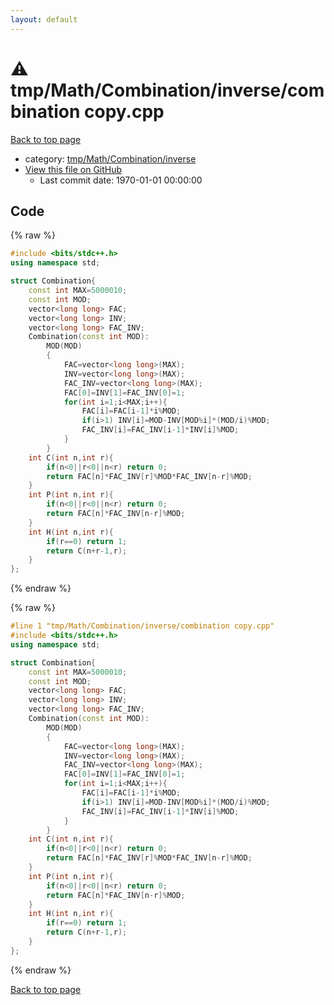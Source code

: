 ```yaml
---
layout: default
---
```


<!-- mathjax config similar to math.stackexchange -->
<script type="text/javascript" async
  src="https://cdnjs.cloudflare.com/ajax/libs/mathjax/2.7.5/MathJax.js?config=TeX-MML-AM_CHTML">
</script>
<script type="text/x-mathjax-config">
  MathJax.Hub.Config({
    TeX: { equationNumbers: { autoNumber: "AMS" }},
    tex2jax: {
      inlineMath: [ ['$','$'] ],
      processEscapes: true
    },
    "HTML-CSS": { matchFontHeight: false },
    displayAlign: "left",
    displayIndent: "2em"
  });
</script>

<script type="text/javascript" src="https://cdnjs.cloudflare.com/ajax/libs/jquery/3.4.1/jquery.min.js"></script>
<script src="https://cdn.jsdelivr.net/npm/jquery-balloon-js@1.1.2/jquery.balloon.min.js" integrity="sha256-ZEYs9VrgAeNuPvs15E39OsyOJaIkXEEt10fzxJ20+2I=" crossorigin="anonymous"></script>
<script type="text/javascript" src="../../../../../assets/js/copy-button.js"></script>
<link rel="stylesheet" href="../../../../../assets/css/copy-button.css" />


# :warning: tmp/Math/Combination/inverse/combination copy.cpp

<a href="../../../../../index.html">Back to top page</a>

* category: <a href="../../../../../index.html#c77cf685f67ae44b42909da57e1be54a">tmp/Math/Combination/inverse</a>
* <a href="{{ site.github.repository_url }}/blob/master/tmp/Math/Combination/inverse/combination copy.cpp">View this file on GitHub</a>
    - Last commit date: 1970-01-01 00:00:00




## Code

<a id="unbundled"></a>
{% raw %}
```cpp
#include <bits/stdc++.h>
using namespace std;

struct Combination{
    const int MAX=5000010;
    const int MOD;
    vector<long long> FAC;
    vector<long long> INV;
    vector<long long> FAC_INV;
    Combination(const int MOD):
        MOD(MOD)
        {
            FAC=vector<long long>(MAX);
            INV=vector<long long>(MAX);
            FAC_INV=vector<long long>(MAX);
            FAC[0]=INV[1]=FAC_INV[0]=1;
            for(int i=1;i<MAX;i++){
                FAC[i]=FAC[i-1]*i%MOD;
                if(i>1) INV[i]=MOD-INV[MOD%i]*(MOD/i)%MOD;
                FAC_INV[i]=FAC_INV[i-1]*INV[i]%MOD;
            }
        }
    int C(int n,int r){
        if(n<0||r<0||n<r) return 0;
        return FAC[n]*FAC_INV[r]%MOD*FAC_INV[n-r]%MOD;
    }
    int P(int n,int r){
        if(n<0||r<0||n<r) return 0;
        return FAC[n]*FAC_INV[n-r]%MOD;
    }
    int H(int n,int r){
        if(r==0) return 1;
        return C(n+r-1,r);
    }
};

```
{% endraw %}

<a id="bundled"></a>
{% raw %}
```cpp
#line 1 "tmp/Math/Combination/inverse/combination copy.cpp"
#include <bits/stdc++.h>
using namespace std;

struct Combination{
    const int MAX=5000010;
    const int MOD;
    vector<long long> FAC;
    vector<long long> INV;
    vector<long long> FAC_INV;
    Combination(const int MOD):
        MOD(MOD)
        {
            FAC=vector<long long>(MAX);
            INV=vector<long long>(MAX);
            FAC_INV=vector<long long>(MAX);
            FAC[0]=INV[1]=FAC_INV[0]=1;
            for(int i=1;i<MAX;i++){
                FAC[i]=FAC[i-1]*i%MOD;
                if(i>1) INV[i]=MOD-INV[MOD%i]*(MOD/i)%MOD;
                FAC_INV[i]=FAC_INV[i-1]*INV[i]%MOD;
            }
        }
    int C(int n,int r){
        if(n<0||r<0||n<r) return 0;
        return FAC[n]*FAC_INV[r]%MOD*FAC_INV[n-r]%MOD;
    }
    int P(int n,int r){
        if(n<0||r<0||n<r) return 0;
        return FAC[n]*FAC_INV[n-r]%MOD;
    }
    int H(int n,int r){
        if(r==0) return 1;
        return C(n+r-1,r);
    }
};

```
{% endraw %}

<a href="../../../../../index.html">Back to top page</a>

